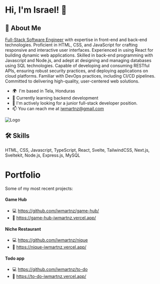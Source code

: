 
# Hi, I'm Israel! 👋


## 🚀 About Me
[Full-Stack Software Engineer](https://www.credly.com/badges/64d3a7c6-7289-4e96-9a37-92cb7c3f1da8) with expertise in front-end and back-end technologies. Proficient in HTML, CSS, and JavaScript for crafting responsive and interactive user interfaces. Experienced in using React for building dynamic web applications. Skilled in back-end programming with Javascript and Node.js, and adept at designing and managing databases using SQL technologies. Capable of developing and consuming RESTful APIs, ensuring robust security practices, and deploying applications on cloud platforms. Familiar with DevOps practices, including CI/CD pipelines. Committed to delivering high-quality, user-centered web solutions.

* 🌍  I'm based in Tela, Honduras
* 🧠 Currently learning backend development
* 🤔 I'm actively looking for a junior full-stack developer position.
* 📫 You can reach me at [iwmartnz@gmail.com](mailto:iwmartnz@gmail.com)



![Logo](https://images.credly.com/size/220x220/images/997d4586-e7b2-4174-9c76-5c7304953e2c/image.png)


## 🛠 Skills
HTML, CSS, Javascript, TypeScript, React, Svelte, TailwindCSS, Next.js, Sveltekit, Node.js, Express.js, MySQL
# Portfolio

Some of my most recent projects:
#### Game Hub
* 💻 https://github.com/iwmartnz/game-hub/
* 🚀  https://game-hub-iwmartnz.vercel.app/
#### Niche Restaurant
* 💻 https://github.com/iwmartnz/nique
* 🚀  https://nique-iwmartnz.vercel.app/
#### Todo app
* 💻 https://github.com/iwmartnz/to-do
* 🚀  https://to-do-iwmartnz.vercel.app/
